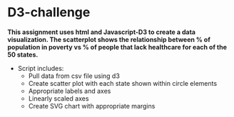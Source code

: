 # D3-challenge

**This assignment uses html and Javascript-D3 to create a data visualization. The scatterplot shows the relationship between % of population in poverty vs % of people that lack healthcare for each of the 50 states.**

* Script includes:
  * Pull data from csv file using d3
  * Create scatter plot with each state shown within circle elements
  * Appropriate labels and axes 
  * Linearly scaled axes
  * Create SVG chart with appropriate margins 
  
  
